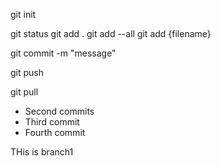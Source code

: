 git init

git status
git add .
git add --all
git add {filename}

git commit -m "message"

git push

git pull 

   * Second commits
   * Third commit
   * Fourth commit

THis is branch1